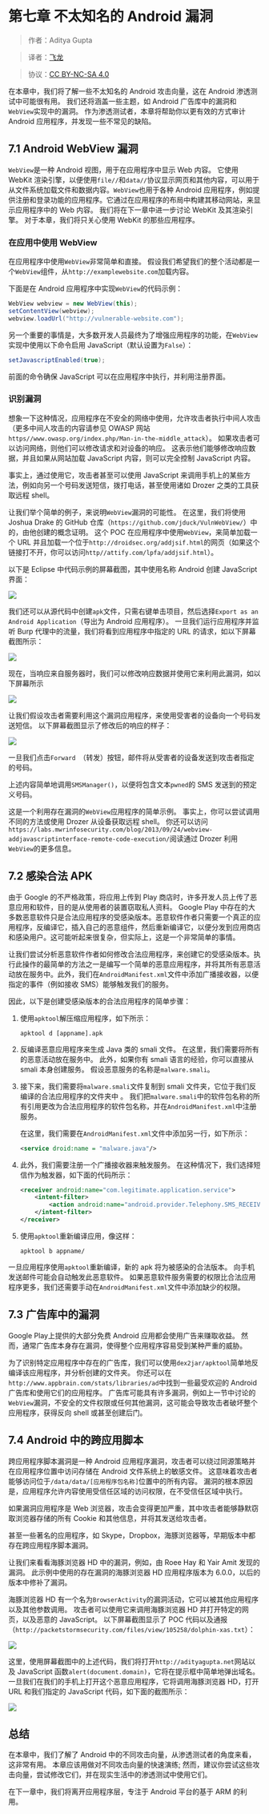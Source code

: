 # 第七章 不太知名的 Android 漏洞

> 作者：Aditya Gupta

> 译者：[飞龙](https://github.com/)

> 协议：[CC BY-NC-SA 4.0](http://creativecommons.org/licenses/by-nc-sa/4.0/)

在本章中，我们将了解一些不太知名的 Android 攻击向量，这在 Android 渗透测试中可能很有用。 我们还将涵盖一些主题，如 Android 广告库中的漏洞和`WebView`实现中的漏洞。 作为渗透测试者，本章将帮助你以更有效的方式审计 Android 应用程序，并发现一些不常见的缺陷。

## 7.1 Android WebView 漏洞

`WebView`是一种 Android 视图，用于在应用程序中显示 Web 内容。 它使用 WebKit 渲染引擎，以便使用`file//`和`data//`协议显示网页和其他内容，可以用于从文件系统加载文件和数据内容。`WebView`也用于各种 Android 应用程序，例如提供注册和登录功能的应用程序。它通过在应用程序的布局中构建其移动网站，来显示应用程序中的 Web 内容。 我们将在下一章中进一步讨论 WebKit 及其渲染引擎。 对于本章，我们将只关心使用 WebKit 的那些应用程序。

### 在应用中使用 WebView

在应用程序中使用`WebView`非常简单和直接。 假设我们希望我们的整个活动都是一个`WebView`组件，从`http://examplewebsite.com`加载内容。

下面是在 Android 应用程序中实现`WebView`的代码示例：

```java
WebView webview = new WebView(this);
setContentView(webview);
webview.loadUrl("http://vulnerable-website.com");
```


另一个重要的事情是，大多数开发人员最终为了增强应用程序的功能，在`WebView`实现中使用以下命令启用 JavaScript（默认设置为`False`）：

```java
setJavascriptEnabled(true);
```

前面的命令确保 JavaScript 可以在应用程序中执行，并利用注册界面。

### 识别漏洞

想象一下这种情况，应用程序在不安全的网络中使用，允许攻击者执行中间人攻击（更多中间人攻击的内容请参见 OWASP 网站`https//www.owasp.org/index.php/Man-in-the-middle_attack`）。 如果攻击者可以访问网络，则他们可以修改请求和对设备的响应。 这表示他们能够修改响应数据，并且如果从网站加载 JavaScript 内容，则可以完全控制 JavaScript 内容。

事实上，通过使用它，攻击者甚至可以使用 JavaScript 来调用手机上的某些方法，例如向另一个号码发送短信，拨打电话，甚至使用诸如 Drozer 之类的工具获取远程 shell。

让我们举个简单的例子，来说明`WebView`漏洞的可能性。 在这里，我们将使用 Joshua Drake 的 GitHub 仓库（`https://github.com/jduck/VulnWebView/`）中的，由他创建的概念证明。 这个 POC 在应用程序中使用`WebView`，来简单加载一个 URL 并且加载一个位于`http://droidsec.org/addjsif.html`的网页（如果这个链接打不开，你可以访问`http//attify.com/lpfa/addjsif.html`）。

以下是 Eclipse 中代码示例的屏幕截图，其中使用名称 Android 创建 JavaScript 界面：

![](img/7-1-1.jpg)

我们还可以从源代码中创建`apk`文件，只需右键单击项目，然后选择`Export as an Android Application`（导出为 Android 应用程序）。 一旦我们运行应用程序并监听 Burp 代理中的流量，我们将看到应用程序中指定的 URL 的请求，如以下屏幕截图所示：

![](img/7-1-2.jpg)

现在，当响应来自服务器时，我们可以修改响应数据并使用它来利用此漏洞，如以下屏幕所示

![](img/7-1-3.jpg)

让我们假设攻击者需要利用这个漏洞应用程序，来使用受害者的设备向一个号码发送短信。 以下屏幕截图显示了修改后的响应的样子：

![](img/7-1-4.jpg)


一旦我们点击`Forward `（转发）按钮，邮件将从受害者的设备发送到攻击者指定的号码。

上述内容简单地调用`SMSManager()`，以便将包含文本`pwned`的 SMS 发送到的预定义号码。

这是一个利用存在漏洞的`WebView`应用程序的简单示例。 事实上，你可以尝试调用不同的方法或使用 Drozer 从设备获取远程 shell。 你还可以访问`https://labs.mwrinfosecurity.com/blog/2013/09/24/webview-addjavascriptinterface-remote-code-execution/`阅读通过 Drozer 利用`WebView`的更多信息。

## 7.2 感染合法 APK

由于 Google 的不严格政策，将应用上传到 Play 商店时，许多开发人员上传了恶意应用和软件，目的是从使用者的装置窃取私人资料。 Google Play 中存在的大多数恶意软件只是合法应用程序的受感染版本。恶意软件作者只需要一个真正的应用程序，反编译它，插入自己的恶意组件，然后重新编译它，以便分发到应用商店和感染用户。这可能听起来很复杂，但实际上，这是一个非常简单的事情。

让我们尝试分析恶意软件作者如何修改合法应用程序，来创建它的受感染版本。执行此操作的最简单的方法之一是编写一个简单的恶意应用程序，并将其所有恶意活动放在服务中。此外，我们在`AndroidManifest.xml`文件中添加广播接收器，以便指定的事件（例如接收 SMS）能够触发我们的服务。

因此，以下是创建受感染版本的合法应用程序的简单步骤：

1.  使用`apktool`解压缩应用程序，如下所示：

    ```
    apktool d [appname].apk
    ```
    
2.  反编译恶意应用程序来生成 Java 类的 smali 文件。 在这里，我们需要将所有的恶意活动放在服务中。 此外，如果你有 smali 语言的经验，你可以直接从 smali 本身创建服务。 假设恶意服务的名称是`malware.smali`。

3.  接下来，我们需要将`malware.smali`文件复制到 smali 文件夹，它位于我们反编译的合法应用程序的文件夹中 。
我们把`malware.smali`中的软件包名称的所有引用更改为合法应用程序的软件包名称，并在`AndroidManifest.xml`中注册服务。

    在这里，我们需要在`AndroidManifest.xml`文件中添加另一行，如下所示：

    ```xml
    <service droid:name = "malware.java"/>
    ```

4.  此外，我们需要注册一个广播接收器来触发服务。 在这种情况下，我们选择短信作为触发器，如下面的代码所示：

    ```xml
    <receiver android:name="com.legitimate.application.service">  
        <intent-filter>
            <action android:name="android.provider.Telephony.SMS_RECEIVED" />
        </intent-filter>
    </receiver>
    ```

5.  使用`apktool`重新编译应用，像这样：

    ```
    apktool b appname/
    ```
    

一旦应用程序使用`apktool`重新编译，新的 apk 将为被感染的合法版本。 向手机发送邮件可能会自动触发此恶意软件。 如果恶意软件服务需要的权限比合法应用程序更多，我们还需要手动在`AndroidManifest.xml`文件中添加缺少的权限。

## 7.3 广告库中的漏洞

Google Play上提供的大部分免费 Android 应用都会使用广告来赚取收益。 然而，通常广告库本身存在漏洞，使得整个应用程序容易受到某种严重的威胁。

为了识别特定应用程序中存在的广告库，我们可以使用`dex2jar/apktool`简单地反编译该应用程序，并分析创建的文件夹。 你还可以在`http://www.appbrain.com/stats/libraries/ad`中找到一些最受欢迎的 Android 广告库和使用它们的应用程序。 广告库可能具有许多漏洞，例如上一节中讨论的`WebView`漏洞，不安全的文件权限或任何其他漏洞，这可能会导致攻击者破坏整个应用程序，获得反向 shell 或甚至创建后门。

## 7.4 Android 中的跨应用脚本

跨应用程序脚本漏洞是一种 Android 应用程序漏洞，攻击者可以绕过同源策略并在应用程序位置中访问存储在 Android 文件系统上的敏感文件。 这意味着攻击者能够访问位于`/data/data/[应用程序包名称]`位置中的所有内容。 漏洞的根本原因是，应用程序允许内容使用受信任区域的访问权限，在不受信任区域中执行。

如果漏洞应用程序是 Web 浏览器，攻击会变得更加严重，其中攻击者能够静默窃取浏览器存储的所有 Cookie 和其他信息，并将其发送给攻击者。

甚至一些著名的应用程序，如 Skype，Dropbox，海豚浏览器等，早期版本中都存在跨应用程序脚本漏洞。

让我们来看看海豚浏览器 HD 中的漏洞，例如，由 Roee Hay 和 Yair Amit 发现的漏洞。 此示例中使用的存在漏洞的海豚浏览器 HD 应用程序版本为 6.0.0，以后的版本中修补了漏洞。

海豚浏览器 HD 有一个名为`BrowserActivity`的漏洞活动，它可以被其他应用程序以及其他参数调用。 攻击者可以使用它来调用海豚浏览器 HD 并打开特定的网页，以及恶意的 JavaScript。 以下屏幕截图显示了 POC 代码以及通报（`http://packetstormsecurity.com/files/view/105258/dolphin-xas.txt`）：

![](img/7-4-1.jpg)

这里，使用屏幕截图中的上述代码，我们将打开`http://adityagupta.net`网站以及 JavaScript 函数`alert(document.domain)`，它将在提示框中简单地弹出域名。 一旦我们在我们的手机上打开这个恶意应用程序，它将调用海豚浏览器 HD，打开 URL 和我们指定的 JavaScript 代码，如下面的截图所示：

![](img/7-4-2.jpg)

## 总结

在本章中，我们了解了 Android 中的不同攻击向量，从渗透测试者的角度来看，这非常有用。 本章应该用做对不同攻击向量的快速演练; 然而，建议你尝试这些攻击向量，尝试修改它们，并在现实生活中的渗透测试中使用它们。

在下一章中，我们将离开应用程序层，专注于 Android 平台的基于 ARM 的利用。
